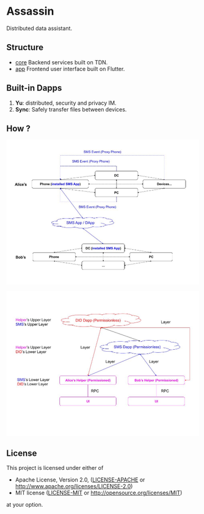 # Assassin
Distributed data assistant.

## Structure
- [core](./core) Backend services built on TDN.
- [app](./app) Frontend user interface built on Flutter.


## Built-in Dapps
1. **Yu**: distributed, security and privacy IM.
2. **Sync**: Safely transfer files between devices.


## How ?
![Assassin Mode](assets/assassin.jpg)

![Assassin With Others](assets/assassin-others.jpg)


## License

This project is licensed under either of

 * Apache License, Version 2.0, ([LICENSE-APACHE](LICENSE-APACHE) or
   http://www.apache.org/licenses/LICENSE-2.0)
 * MIT license ([LICENSE-MIT](LICENSE-MIT) or
   http://opensource.org/licenses/MIT)

at your option.

